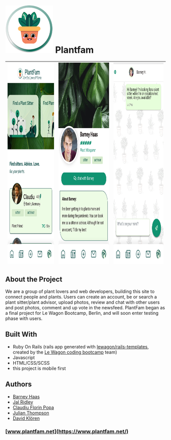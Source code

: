 #  <img src="https://github.com/brednadflex/plantfam/blob/master/app/assets/images/PlantCharacter.png" width="150" /> **Plantfam**


<img src="https://github.com/brednadflex/plantfam/blob/master/app/assets/images/readme-landing.jpg" height="632.21" />|<img src="https://github.com/brednadflex/plantfam/blob/master/app/assets/images/readme-profile-1.jpg" height="632.21" />|<img src="https://github.com/brednadflex/plantfam/blob/master/app/assets/images/readme-chat.jpg" height="632.21" />
:-----------------------------------------------------------------------------------------------------------------:|:------------------------------------------------------------------------------------------------------------------:|:------------------------------------------------------------------------------------------------------------------:|



## **About the Project**

We are a group of plant lovers and web developers, building this site to connect people and plants.  Users can create an account, be or search a plant sitter/plant advisor, upload photos, review and chat with other users and post photos, comment and up vote in the newsfeed.  PlantFam began as a final project for Le Wagon Bootcamp, Berlin, and will soon enter testing phase with users.


## **Built With**

* Ruby On Rails (rails app generated with [lewagon/rails-templates](https://github.com/lewagon/rails-templates), created by the [Le Wagon coding bootcamp](https://www.lewagon.com) team)
* Javascript
* HTML/CSS/SCSS
* this project is mobile first


## **Authors**

* [Barney Haas](https://github.com/brednadflex)
* [Jal Ridley](https://github.com/jalridley)
* [Claudiu Florin Popa](https://github.com/Claudiu7672)
* [Julian Thompson](https://github.com/JulianLovesJiuJitsu)
* [David Klören](https://github.com/dkloeren)

### **[www.plantfam.net](https://www.plantfam.net/)**